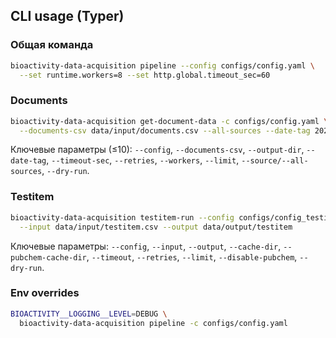 ## CLI usage (Typer)

### Общая команда
```bash
bioactivity-data-acquisition pipeline --config configs/config.yaml \
  --set runtime.workers=8 --set http.global.timeout_sec=60
```

### Documents
```bash
bioactivity-data-acquisition get-document-data -c configs/config.yaml \
  --documents-csv data/input/documents.csv --all-sources --date-tag 20250101
```

Ключевые параметры (≤10): `--config`, `--documents-csv`, `--output-dir`, `--date-tag`, `--timeout-sec`, `--retries`, `--workers`, `--limit`, `--source/--all-sources`, `--dry-run`.

### Testitem
```bash
bioactivity-data-acquisition testitem-run --config configs/config_testitem_full.yaml \
  --input data/input/testitem.csv --output data/output/testitem
```

Ключевые параметры: `--config`, `--input`, `--output`, `--cache-dir`, `--pubchem-cache-dir`, `--timeout`, `--retries`, `--limit`, `--disable-pubchem`, `--dry-run`.

### Env overrides
```bash
BIOACTIVITY__LOGGING__LEVEL=DEBUG \
  bioactivity-data-acquisition pipeline -c configs/config.yaml
```


